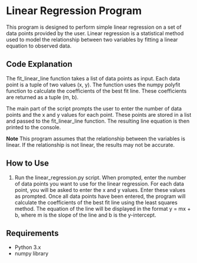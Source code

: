 # Linear Regression Program

This program is designed to perform simple linear regression on a set of data points provided by the user. Linear regression is a statistical method used to model the relationship between two variables by fitting a linear equation to observed data.

## Code Explanation

The fit_linear_line function takes a list of data points as input. Each data point is a tuple of two values (x, y). The function uses the numpy polyfit function to calculate the coefficients of the best fit line. These coefficients are returned as a tuple (m, b).

The main part of the script prompts the user to enter the number of data points and the x and y values for each point. These points are stored in a list and passed to the fit_linear_line function. The resulting line equation is then printed to the console.

**Note**
This program assumes that the relationship between the variables is linear. If the relationship is not linear, the results may not be accurate.

## How to Use

1. Run the linear_regression.py script.
   When prompted, enter the number of data points you want to use for the linear regression.
   For each data point, you will be asked to enter the x and y values. Enter these values as prompted.
   Once all data points have been entered, the program will calculate the coefficients of the best fit line using the least squares method.
   The equation of the line will be displayed in the format y = mx + b, where m is the slope of the line and b is the y-intercept.

## Requirements

- Python 3.x
- numpy library

